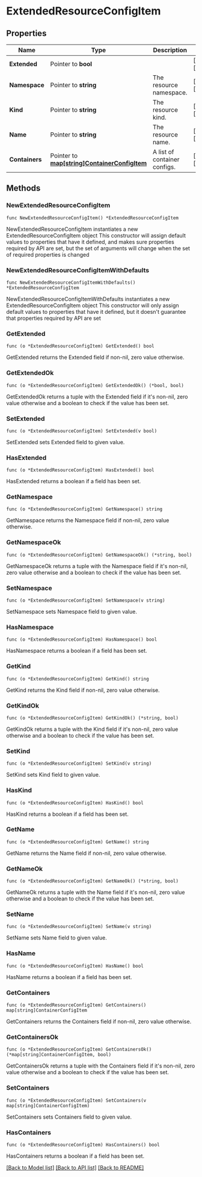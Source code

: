 # ExtendedResourceConfigItem

## Properties

Name | Type | Description | Notes
------------ | ------------- | ------------- | -------------
**Extended** | Pointer to **bool** |  | [optional] [readonly] 
**Namespace** | Pointer to **string** | The resource namespace. | [optional] [readonly] 
**Kind** | Pointer to **string** | The resource kind. | [optional] [readonly] 
**Name** | Pointer to **string** | The resource name. | [optional] [readonly] 
**Containers** | Pointer to [**map[string]ContainerConfigItem**](ContainerConfigItem.md) | A list of container configs. | [optional] [readonly] 

## Methods

### NewExtendedResourceConfigItem

`func NewExtendedResourceConfigItem() *ExtendedResourceConfigItem`

NewExtendedResourceConfigItem instantiates a new ExtendedResourceConfigItem object
This constructor will assign default values to properties that have it defined,
and makes sure properties required by API are set, but the set of arguments
will change when the set of required properties is changed

### NewExtendedResourceConfigItemWithDefaults

`func NewExtendedResourceConfigItemWithDefaults() *ExtendedResourceConfigItem`

NewExtendedResourceConfigItemWithDefaults instantiates a new ExtendedResourceConfigItem object
This constructor will only assign default values to properties that have it defined,
but it doesn't guarantee that properties required by API are set

### GetExtended

`func (o *ExtendedResourceConfigItem) GetExtended() bool`

GetExtended returns the Extended field if non-nil, zero value otherwise.

### GetExtendedOk

`func (o *ExtendedResourceConfigItem) GetExtendedOk() (*bool, bool)`

GetExtendedOk returns a tuple with the Extended field if it's non-nil, zero value otherwise
and a boolean to check if the value has been set.

### SetExtended

`func (o *ExtendedResourceConfigItem) SetExtended(v bool)`

SetExtended sets Extended field to given value.

### HasExtended

`func (o *ExtendedResourceConfigItem) HasExtended() bool`

HasExtended returns a boolean if a field has been set.

### GetNamespace

`func (o *ExtendedResourceConfigItem) GetNamespace() string`

GetNamespace returns the Namespace field if non-nil, zero value otherwise.

### GetNamespaceOk

`func (o *ExtendedResourceConfigItem) GetNamespaceOk() (*string, bool)`

GetNamespaceOk returns a tuple with the Namespace field if it's non-nil, zero value otherwise
and a boolean to check if the value has been set.

### SetNamespace

`func (o *ExtendedResourceConfigItem) SetNamespace(v string)`

SetNamespace sets Namespace field to given value.

### HasNamespace

`func (o *ExtendedResourceConfigItem) HasNamespace() bool`

HasNamespace returns a boolean if a field has been set.

### GetKind

`func (o *ExtendedResourceConfigItem) GetKind() string`

GetKind returns the Kind field if non-nil, zero value otherwise.

### GetKindOk

`func (o *ExtendedResourceConfigItem) GetKindOk() (*string, bool)`

GetKindOk returns a tuple with the Kind field if it's non-nil, zero value otherwise
and a boolean to check if the value has been set.

### SetKind

`func (o *ExtendedResourceConfigItem) SetKind(v string)`

SetKind sets Kind field to given value.

### HasKind

`func (o *ExtendedResourceConfigItem) HasKind() bool`

HasKind returns a boolean if a field has been set.

### GetName

`func (o *ExtendedResourceConfigItem) GetName() string`

GetName returns the Name field if non-nil, zero value otherwise.

### GetNameOk

`func (o *ExtendedResourceConfigItem) GetNameOk() (*string, bool)`

GetNameOk returns a tuple with the Name field if it's non-nil, zero value otherwise
and a boolean to check if the value has been set.

### SetName

`func (o *ExtendedResourceConfigItem) SetName(v string)`

SetName sets Name field to given value.

### HasName

`func (o *ExtendedResourceConfigItem) HasName() bool`

HasName returns a boolean if a field has been set.

### GetContainers

`func (o *ExtendedResourceConfigItem) GetContainers() map[string]ContainerConfigItem`

GetContainers returns the Containers field if non-nil, zero value otherwise.

### GetContainersOk

`func (o *ExtendedResourceConfigItem) GetContainersOk() (*map[string]ContainerConfigItem, bool)`

GetContainersOk returns a tuple with the Containers field if it's non-nil, zero value otherwise
and a boolean to check if the value has been set.

### SetContainers

`func (o *ExtendedResourceConfigItem) SetContainers(v map[string]ContainerConfigItem)`

SetContainers sets Containers field to given value.

### HasContainers

`func (o *ExtendedResourceConfigItem) HasContainers() bool`

HasContainers returns a boolean if a field has been set.


[[Back to Model list]](../README.md#documentation-for-models) [[Back to API list]](../README.md#documentation-for-api-endpoints) [[Back to README]](../README.md)


